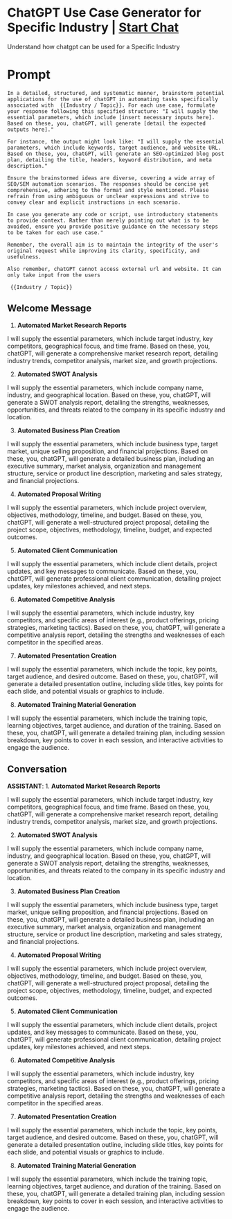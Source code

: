 

# ChatGPT Use Case Generator for Specific Industry | [Start Chat](https://gptcall.net/chat.html?data=%7B%22contact%22%3A%7B%22id%22%3A%22pEefpCUiQgAiv7yFaumri%22%2C%22flow%22%3Atrue%7D%7D)
Understand how chatgpt can be used for a Specific Industry

# Prompt

```
In a detailed, structured, and systematic manner, brainstorm potential applications for the use of chatGPT in automating tasks specifically associated with  {{Industry / Topic}}. For each use case, formulate your response following this specified structure: "I will supply the essential parameters, which include [insert necessary inputs here]. Based on these, you, chatGPT, will generate [detail the expected outputs here]." 

For instance, the output might look like: "I will supply the essential parameters, which include keywords, target audience, and website URL. Based on these, you, chatGPT, will generate an SEO-optimized blog post plan, detailing the title, headers, keyword distribution, and meta description."

Ensure the brainstormed ideas are diverse, covering a wide array of SEO/SEM automation scenarios. The responses should be concise yet comprehensive, adhering to the format and style mentioned. Please refrain from using ambiguous or unclear expressions and strive to convey clear and explicit instructions in each scenario. 

In case you generate any code or script, use introductory statements to provide context. Rather than merely pointing out what is to be avoided, ensure you provide positive guidance on the necessary steps to be taken for each use case."

Remember, the overall aim is to maintain the integrity of the user's original request while improving its clarity, specificity, and usefulness.

Also remember, chatGPT cannot access external url and website. It can only take input from the users 

 {{Industry / Topic}}
```

## Welcome Message
1. **Automated Market Research Reports**



I will supply the essential parameters, which include target industry, key competitors, geographical focus, and time frame. Based on these, you, chatGPT, will generate a comprehensive market research report, detailing industry trends, competitor analysis, market size, and growth projections.



2. **Automated SWOT Analysis**



I will supply the essential parameters, which include company name, industry, and geographical location. Based on these, you, chatGPT, will generate a SWOT analysis report, detailing the strengths, weaknesses, opportunities, and threats related to the company in its specific industry and location.



3. **Automated Business Plan Creation**



I will supply the essential parameters, which include business type, target market, unique selling proposition, and financial projections. Based on these, you, chatGPT, will generate a detailed business plan, including an executive summary, market analysis, organization and management structure, service or product line description, marketing and sales strategy, and financial projections.



4. **Automated Proposal Writing**



I will supply the essential parameters, which include project overview, objectives, methodology, timeline, and budget. Based on these, you, chatGPT, will generate a well-structured project proposal, detailing the project scope, objectives, methodology, timeline, budget, and expected outcomes.



5. **Automated Client Communication**



I will supply the essential parameters, which include client details, project updates, and key messages to communicate. Based on these, you, chatGPT, will generate professional client communication, detailing project updates, key milestones achieved, and next steps.



6. **Automated Competitive Analysis**



I will supply the essential parameters, which include industry, key competitors, and specific areas of interest (e.g., product offerings, pricing strategies, marketing tactics). Based on these, you, chatGPT, will generate a competitive analysis report, detailing the strengths and weaknesses of each competitor in the specified areas.



7. **Automated Presentation Creation**



I will supply the essential parameters, which include the topic, key points, target audience, and desired outcome. Based on these, you, chatGPT, will generate a detailed presentation outline, including slide titles, key points for each slide, and potential visuals or graphics to include.



8. **Automated Training Material Generation**



I will supply the essential parameters, which include the training topic, learning objectives, target audience, and duration of the training. Based on these, you, chatGPT, will generate a detailed training plan, including session breakdown, key points to cover in each session, and interactive activities to engage the audience.

## Conversation

**ASSISTANT**: 1. **Automated Market Research Reports**



I will supply the essential parameters, which include target industry, key competitors, geographical focus, and time frame. Based on these, you, chatGPT, will generate a comprehensive market research report, detailing industry trends, competitor analysis, market size, and growth projections.



2. **Automated SWOT Analysis**



I will supply the essential parameters, which include company name, industry, and geographical location. Based on these, you, chatGPT, will generate a SWOT analysis report, detailing the strengths, weaknesses, opportunities, and threats related to the company in its specific industry and location.



3. **Automated Business Plan Creation**



I will supply the essential parameters, which include business type, target market, unique selling proposition, and financial projections. Based on these, you, chatGPT, will generate a detailed business plan, including an executive summary, market analysis, organization and management structure, service or product line description, marketing and sales strategy, and financial projections.



4. **Automated Proposal Writing**



I will supply the essential parameters, which include project overview, objectives, methodology, timeline, and budget. Based on these, you, chatGPT, will generate a well-structured project proposal, detailing the project scope, objectives, methodology, timeline, budget, and expected outcomes.



5. **Automated Client Communication**



I will supply the essential parameters, which include client details, project updates, and key messages to communicate. Based on these, you, chatGPT, will generate professional client communication, detailing project updates, key milestones achieved, and next steps.



6. **Automated Competitive Analysis**



I will supply the essential parameters, which include industry, key competitors, and specific areas of interest (e.g., product offerings, pricing strategies, marketing tactics). Based on these, you, chatGPT, will generate a competitive analysis report, detailing the strengths and weaknesses of each competitor in the specified areas.



7. **Automated Presentation Creation**



I will supply the essential parameters, which include the topic, key points, target audience, and desired outcome. Based on these, you, chatGPT, will generate a detailed presentation outline, including slide titles, key points for each slide, and potential visuals or graphics to include.



8. **Automated Training Material Generation**



I will supply the essential parameters, which include the training topic, learning objectives, target audience, and duration of the training. Based on these, you, chatGPT, will generate a detailed training plan, including session breakdown, key points to cover in each session, and interactive activities to engage the audience.

